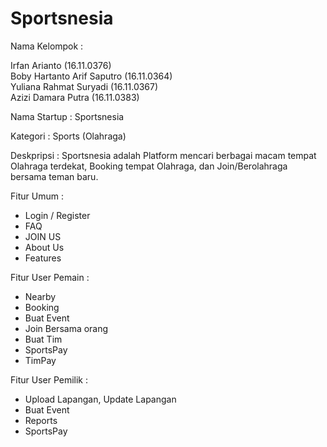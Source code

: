 # Sportsnesia

Nama Kelompok :

Irfan Arianto (16.11.0376) <br>
Boby Hartanto Arif Saputro (16.11.0364)<br>
Yuliana Rahmat Suryadi (16.11.0367)<br>
Azizi Damara Putra (16.11.0383)<br>

Nama Startup : Sportsnesia

Kategori : Sports (Olahraga)

Deskpripsi : Sportsnesia adalah Platform mencari berbagai macam tempat Olahraga terdekat, Booking tempat Olahraga, dan Join/Berolahraga bersama teman baru.

Fitur Umum :

- Login / Register
- FAQ
- JOIN US
- About Us
- Features

Fitur User Pemain :
- Nearby
- Booking
- Buat Event
- Join Bersama orang
- Buat Tim
- SportsPay
- TimPay

Fitur User Pemilik :
- Upload Lapangan, Update Lapangan
- Buat Event
- Reports
- SportsPay
